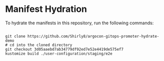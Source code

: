 
# Manifest Hydration

To hydrate the manifests in this repository, run the following commands:

```shell

git clone https://github.com/Shirly8/argocon-gitops-promoter-hydrate-demo
# cd into the cloned directory
git checkout 3d05aaebd7ab34779df92ed7e52e4419de575ef7
kustomize build ./user-configuration/staging/e2e
```